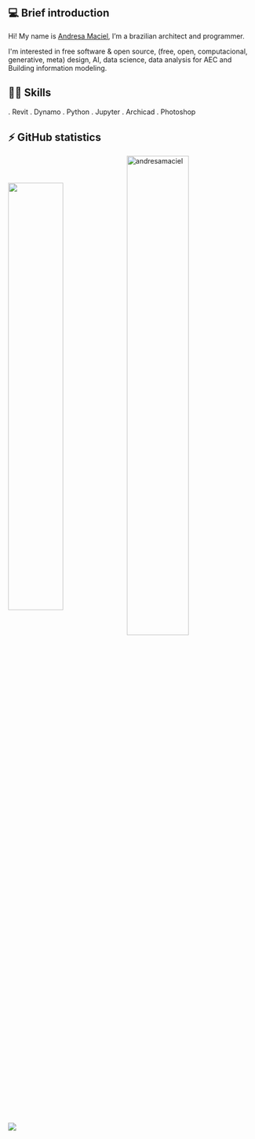<!-- Introdução -->
## 💻 Brief introduction

Hi!  My name is [Andresa Maciel](https://www.linkedin.com/in/andresamaciel/), I’m a brazilian architect and programmer.

I'm interested in free software & open source, (free, open, computacional, generative, meta) design, AI, data science, data analysis for AEC and Building information modeling.

<!-- Skills -->
## :woman_technologist: Skills
. Revit
. Dynamo
. Python
. Jupyter
. Archicad
. Photoshop

<!-- Status -->
## ⚡ GitHub statistics
<div style="display: inline_block">
<img align="center" width="47.2%" src="https://github-readme-stats.vercel.app/api?username=andresamaciel&count_private=true&show_icons=true&theme=defaut" /> <img align="center" width="50%" src="https://github-readme-streak-stats.herokuapp.com/?user=andresamaciel&" alt="andresamaciel" />
</div>

<div style="display: inline_block"><br>
<img align="center" src="https://github-readme-stats.vercel.app/api/top-langs/?username=andresamaciel&layout=compact&theme=defaut" />
</div>

